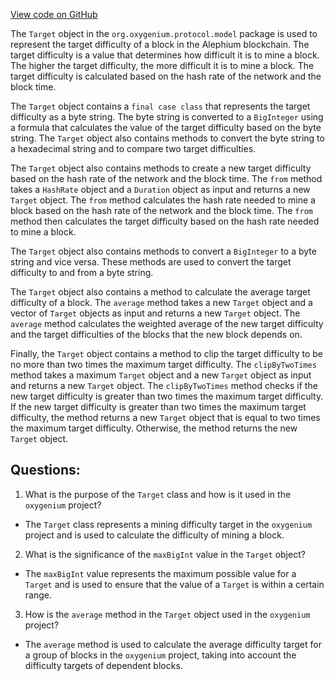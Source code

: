 [View code on GitHub](https://github.com/oxygenium/oxygenium/protocol/src/main/scala/org/oxygenium/protocol/model/Target.scala)

The `Target` object in the `org.oxygenium.protocol.model` package is used to represent the target difficulty of a block in the Alephium blockchain. The target difficulty is a value that determines how difficult it is to mine a block. The higher the target difficulty, the more difficult it is to mine a block. The target difficulty is calculated based on the hash rate of the network and the block time.

The `Target` object contains a `final case class` that represents the target difficulty as a byte string. The byte string is converted to a `BigInteger` using a formula that calculates the value of the target difficulty based on the byte string. The `Target` object also contains methods to convert the byte string to a hexadecimal string and to compare two target difficulties.

The `Target` object also contains methods to create a new target difficulty based on the hash rate of the network and the block time. The `from` method takes a `HashRate` object and a `Duration` object as input and returns a new `Target` object. The `from` method calculates the hash rate needed to mine a block based on the hash rate of the network and the block time. The `from` method then calculates the target difficulty based on the hash rate needed to mine a block.

The `Target` object also contains methods to convert a `BigInteger` to a byte string and vice versa. These methods are used to convert the target difficulty to and from a byte string.

The `Target` object also contains a method to calculate the average target difficulty of a block. The `average` method takes a new `Target` object and a vector of `Target` objects as input and returns a new `Target` object. The `average` method calculates the weighted average of the new target difficulty and the target difficulties of the blocks that the new block depends on.

Finally, the `Target` object contains a method to clip the target difficulty to be no more than two times the maximum target difficulty. The `clipByTwoTimes` method takes a maximum `Target` object and a new `Target` object as input and returns a new `Target` object. The `clipByTwoTimes` method checks if the new target difficulty is greater than two times the maximum target difficulty. If the new target difficulty is greater than two times the maximum target difficulty, the method returns a new `Target` object that is equal to two times the maximum target difficulty. Otherwise, the method returns the new `Target` object.
## Questions: 
 1. What is the purpose of the `Target` class and how is it used in the `oxygenium` project?
- The `Target` class represents a mining difficulty target in the `oxygenium` project and is used to calculate the difficulty of mining a block.
2. What is the significance of the `maxBigInt` value in the `Target` object?
- The `maxBigInt` value represents the maximum possible value for a `Target` and is used to ensure that the value of a `Target` is within a certain range.
3. How is the `average` method in the `Target` object used in the `oxygenium` project?
- The `average` method is used to calculate the average difficulty target for a group of blocks in the `oxygenium` project, taking into account the difficulty targets of dependent blocks.